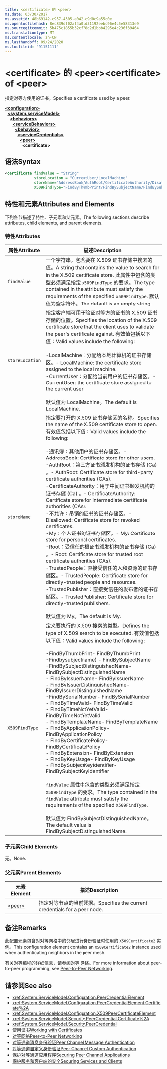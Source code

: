 ```yaml
---
title: <certificate> 的 <peer>
ms.date: 03/30/2017
ms.assetid: 48b69142-c957-4305-a042-c9d0c9a55c0e
ms.openlocfilehash: 8ec839df02af4a01d31192eebc96e4c5e58313e9
ms.sourcegitcommit: 5b475c1855b32cf78d2d1bbb4295e4c236f39464
ms.translationtype: MT
ms.contentlocale: zh-CN
ms.lasthandoff: 09/24/2020
ms.locfileid: "91151111"
---
```

# <a name="certificate-of-peer"></a><span data-ttu-id="67feb-102">\<certificate> 的 \<peer></span><span class="sxs-lookup"><span data-stu-id="67feb-102">\<certificate> of \<peer></span></span>

<span data-ttu-id="67feb-103">指定对等方使用的证书。</span><span class="sxs-lookup"><span data-stu-id="67feb-103">Specifies a certificate used by a peer.</span></span>  
  
[**\<configuration>**](../configuration-element.md)\
&nbsp;&nbsp;[**\<system.serviceModel>**](system-servicemodel.md)\
&nbsp;&nbsp;&nbsp;&nbsp;[**\<behaviors>**](behaviors.md)\
&nbsp;&nbsp;&nbsp;&nbsp;&nbsp;&nbsp;[**\<serviceBehaviors>**](servicebehaviors.md)\
&nbsp;&nbsp;&nbsp;&nbsp;&nbsp;&nbsp;&nbsp;&nbsp;[**\<behavior>**](behavior-of-servicebehaviors.md)\
&nbsp;&nbsp;&nbsp;&nbsp;&nbsp;&nbsp;&nbsp;&nbsp;&nbsp;&nbsp;[**\<serviceCredentials>**](servicecredentials.md)\
&nbsp;&nbsp;&nbsp;&nbsp;&nbsp;&nbsp;&nbsp;&nbsp;&nbsp;&nbsp;&nbsp;&nbsp;[**\<peer>**](peer-of-servicecredentials.md)\
&nbsp;&nbsp;&nbsp;&nbsp;&nbsp;&nbsp;&nbsp;&nbsp;&nbsp;&nbsp;&nbsp;&nbsp;&nbsp;&nbsp;**\<certificate>**  
  
## <a name="syntax"></a><span data-ttu-id="67feb-104">语法</span><span class="sxs-lookup"><span data-stu-id="67feb-104">Syntax</span></span>  
  
```xml  
<certificate findValue = "String"
             storeLocation = "CurrentUser/LocalMachine"
             storeName="AddressBook/AuthRoot/CertificateAuthority/Disallowed/My/Root/TrustedPeople/TrustedPublisher"
             X509FindType="FindByThumbPrint/FindBySubjectName/FindBySubjectDistinguishedName/FindByIssuerName/FindByIssuerDistinguishedName/FindBySerialNumber/FindByTimeValid/FindByTimeNotYetValid/FindByTemplateName/FindByApplicationPolicy/FindByCertificatePolicy/FindByExtension/FindByKeyUsage/FindBySubjectKeyIdentifier" />
```  
  
## <a name="attributes-and-elements"></a><span data-ttu-id="67feb-105">特性和元素</span><span class="sxs-lookup"><span data-stu-id="67feb-105">Attributes and Elements</span></span>  

 <span data-ttu-id="67feb-106">下列各节描述了特性、子元素和父元素。</span><span class="sxs-lookup"><span data-stu-id="67feb-106">The following sections describe attributes, child elements, and parent elements.</span></span>  
  
### <a name="attributes"></a><span data-ttu-id="67feb-107">特性</span><span class="sxs-lookup"><span data-stu-id="67feb-107">Attributes</span></span>  
  
|<span data-ttu-id="67feb-108">属性</span><span class="sxs-lookup"><span data-stu-id="67feb-108">Attribute</span></span>|<span data-ttu-id="67feb-109">描述</span><span class="sxs-lookup"><span data-stu-id="67feb-109">Description</span></span>|  
|---------------|-----------------|  
|`findValue`|<span data-ttu-id="67feb-110">一个字符串，包含要在 X.509 证书存储中搜索的值。</span><span class="sxs-lookup"><span data-stu-id="67feb-110">A string that contains the value to search for in the X.509 certificate store.</span></span> <span data-ttu-id="67feb-111">此属性中包含的类型必须满足指定 `x509FindType` 的要求。</span><span class="sxs-lookup"><span data-stu-id="67feb-111">The type contained in the attribute must satisfy the requirements of the specified `x509FindType`.</span></span> <span data-ttu-id="67feb-112">默认值为空字符串。</span><span class="sxs-lookup"><span data-stu-id="67feb-112">The default is an empty string.</span></span>|  
|`storeLocation`|<span data-ttu-id="67feb-113">指定客户端可用于验证对等方的证书的 X.509 证书存储的位置。</span><span class="sxs-lookup"><span data-stu-id="67feb-113">Specifies the location of the X.509 certificate store that the client uses to validate the peer's certificate against.</span></span> <span data-ttu-id="67feb-114">有效值包括以下值：</span><span class="sxs-lookup"><span data-stu-id="67feb-114">Valid values include the following:</span></span><br /><br /> <span data-ttu-id="67feb-115">-LocalMachine：分配给本地计算机的证书存储区。</span><span class="sxs-lookup"><span data-stu-id="67feb-115">-   LocalMachine: the certificate store assigned to the local machine.</span></span><br /><span data-ttu-id="67feb-116">-CurrentUser：分配给当前用户的证书存储区。</span><span class="sxs-lookup"><span data-stu-id="67feb-116">-   CurrentUser: the certificate store assigned to the current user.</span></span><br /><br /> <span data-ttu-id="67feb-117">默认值为 LocalMachine。</span><span class="sxs-lookup"><span data-stu-id="67feb-117">The default is LocalMachine.</span></span>|  
|`storeName`|<span data-ttu-id="67feb-118">指定要打开的 X.509 证书存储区的名称。</span><span class="sxs-lookup"><span data-stu-id="67feb-118">Specifies the name of the X.509 certificate store to open.</span></span> <span data-ttu-id="67feb-119">有效值包括以下值：</span><span class="sxs-lookup"><span data-stu-id="67feb-119">Valid values include the following:</span></span><br /><br /> <span data-ttu-id="67feb-120">-通讯簿：其他用户的证书存储区。</span><span class="sxs-lookup"><span data-stu-id="67feb-120">-   AddressBook: Certificate store for other users.</span></span><br /><span data-ttu-id="67feb-121">-AuthRoot：第三方证书颁发机构的证书存储 (Ca) 。</span><span class="sxs-lookup"><span data-stu-id="67feb-121">-   AuthRoot: Certificate store for third-party certificate authorities (CAs).</span></span><br /><span data-ttu-id="67feb-122">-CertificateAuthority：用于中间证书颁发机构的证书存储 (Ca) 。</span><span class="sxs-lookup"><span data-stu-id="67feb-122">-   CertificateAuthority: Certificate store for intermediate certificate authorities (CAs).</span></span><br /><span data-ttu-id="67feb-123">-不允许：吊销的证书的证书存储区。</span><span class="sxs-lookup"><span data-stu-id="67feb-123">-   Disallowed: Certificate store for revoked certificates.</span></span><br /><span data-ttu-id="67feb-124">-My：个人证书的证书存储区。</span><span class="sxs-lookup"><span data-stu-id="67feb-124">-   My: Certificate store for personal certificates.</span></span><br /><span data-ttu-id="67feb-125">-Root：受信任的根证书颁发机构的证书存储 (Ca) 。</span><span class="sxs-lookup"><span data-stu-id="67feb-125">-   Root: Certificate store for trusted root certificate authorities (CAs).</span></span><br /><span data-ttu-id="67feb-126">-TrustedPeople：直接受信任的人和资源的证书存储区。</span><span class="sxs-lookup"><span data-stu-id="67feb-126">-   TrustedPeople: Certificate store for directly-trusted people and resources.</span></span><br /><span data-ttu-id="67feb-127">-TrustedPublisher：直接受信任的发布者的证书存储区。</span><span class="sxs-lookup"><span data-stu-id="67feb-127">-   TrustedPublisher: Certificate store for directly-trusted publishers.</span></span><br /><br /> <span data-ttu-id="67feb-128">默认值为 My。</span><span class="sxs-lookup"><span data-stu-id="67feb-128">The default is My.</span></span>|  
|`X509FindType`|<span data-ttu-id="67feb-129">定义要执行的 X.509 搜索的类型。</span><span class="sxs-lookup"><span data-stu-id="67feb-129">Defines the type of X.509 search to be executed.</span></span> <span data-ttu-id="67feb-130">有效值包括以下值：</span><span class="sxs-lookup"><span data-stu-id="67feb-130">Valid values include the following:</span></span><br /><br /> <span data-ttu-id="67feb-131">-FindByThumbPrint</span><span class="sxs-lookup"><span data-stu-id="67feb-131">-   FindByThumbPrint</span></span><br /><span data-ttu-id="67feb-132">-Findbysubjectname) </span><span class="sxs-lookup"><span data-stu-id="67feb-132">-   FindBySubjectName</span></span><br /><span data-ttu-id="67feb-133">-FindBySubjectDistinguishedName</span><span class="sxs-lookup"><span data-stu-id="67feb-133">-   FindBySubjectDistinguishedName</span></span><br /><span data-ttu-id="67feb-134">- FindByIssuerName</span><span class="sxs-lookup"><span data-stu-id="67feb-134">-   FindByIssuerName</span></span><br /><span data-ttu-id="67feb-135">- FindByIssuerDistinguishedName</span><span class="sxs-lookup"><span data-stu-id="67feb-135">-   FindByIssuerDistinguishedName</span></span><br /><span data-ttu-id="67feb-136">-FindBySerialNumber</span><span class="sxs-lookup"><span data-stu-id="67feb-136">-   FindBySerialNumber</span></span><br /><span data-ttu-id="67feb-137">- FindByTimeValid</span><span class="sxs-lookup"><span data-stu-id="67feb-137">-   FindByTimeValid</span></span><br /><span data-ttu-id="67feb-138">- FindByTimeNotYetValid</span><span class="sxs-lookup"><span data-stu-id="67feb-138">-   FindByTimeNotYetValid</span></span><br /><span data-ttu-id="67feb-139">- FindByTemplateName</span><span class="sxs-lookup"><span data-stu-id="67feb-139">-   FindByTemplateName</span></span><br /><span data-ttu-id="67feb-140">- FindByApplicationPolicy</span><span class="sxs-lookup"><span data-stu-id="67feb-140">-   FindByApplicationPolicy</span></span><br /><span data-ttu-id="67feb-141">- FindByCertificatePolicy</span><span class="sxs-lookup"><span data-stu-id="67feb-141">-   FindByCertificatePolicy</span></span><br /><span data-ttu-id="67feb-142">- FindByExtension</span><span class="sxs-lookup"><span data-stu-id="67feb-142">-   FindByExtension</span></span><br /><span data-ttu-id="67feb-143">- FindByKeyUsage</span><span class="sxs-lookup"><span data-stu-id="67feb-143">-   FindByKeyUsage</span></span><br /><span data-ttu-id="67feb-144">- FindBySubjectKeyIdentifier</span><span class="sxs-lookup"><span data-stu-id="67feb-144">-   FindBySubjectKeyIdentifier</span></span><br /><br /> <span data-ttu-id="67feb-145">`findValue` 属性中包含的类型必须满足指定 `X509FindType` 的要求。</span><span class="sxs-lookup"><span data-stu-id="67feb-145">The type contained in the `findValue` attribute must satisfy the requirements of the specified `X509FindType`.</span></span><br /><br /> <span data-ttu-id="67feb-146">默认值为 FindBySubjectDistinguishedName。</span><span class="sxs-lookup"><span data-stu-id="67feb-146">The default value is FindBySubjectDistinguishedName.</span></span>|  
  
### <a name="child-elements"></a><span data-ttu-id="67feb-147">子元素</span><span class="sxs-lookup"><span data-stu-id="67feb-147">Child Elements</span></span>  

 <span data-ttu-id="67feb-148">无。</span><span class="sxs-lookup"><span data-stu-id="67feb-148">None.</span></span>  
  
### <a name="parent-elements"></a><span data-ttu-id="67feb-149">父元素</span><span class="sxs-lookup"><span data-stu-id="67feb-149">Parent Elements</span></span>  
  
|<span data-ttu-id="67feb-150">元素</span><span class="sxs-lookup"><span data-stu-id="67feb-150">Element</span></span>|<span data-ttu-id="67feb-151">描述</span><span class="sxs-lookup"><span data-stu-id="67feb-151">Description</span></span>|  
|-------------|-----------------|  
|[\<peer>](peer-of-servicecredentials.md)|<span data-ttu-id="67feb-152">指定对等节点的当前凭据。</span><span class="sxs-lookup"><span data-stu-id="67feb-152">Specifies the current credentials for a peer node.</span></span>|  
  
## <a name="remarks"></a><span data-ttu-id="67feb-153">备注</span><span class="sxs-lookup"><span data-stu-id="67feb-153">Remarks</span></span>  

 <span data-ttu-id="67feb-154">此配置元素包含对对等网格中的邻居进行身份验证时使用的 `X509Certificate2` 实例。</span><span class="sxs-lookup"><span data-stu-id="67feb-154">This configuration element contains an `X509Certificate2` instance used when authenticating neighbors in the peer mesh.</span></span>  
  
 <span data-ttu-id="67feb-155">有关对等编程的详细信息，请参阅对等 [网络](../../../wcf/feature-details/peer-to-peer-networking.md)。</span><span class="sxs-lookup"><span data-stu-id="67feb-155">For more information about peer-to-peer programming, see [Peer-to-Peer Networking](../../../wcf/feature-details/peer-to-peer-networking.md).</span></span>  
  
## <a name="see-also"></a><span data-ttu-id="67feb-156">请参阅</span><span class="sxs-lookup"><span data-stu-id="67feb-156">See also</span></span>

- <xref:System.ServiceModel.Configuration.PeerCredentialElement>
- <xref:System.ServiceModel.Configuration.PeerCredentialElement.Certificate%2A>
- <xref:System.ServiceModel.Configuration.X509PeerCertificateElement>
- <xref:System.ServiceModel.Security.PeerCredential.Certificate%2A>
- <xref:System.ServiceModel.Security.PeerCredential>
- [<span data-ttu-id="67feb-157">使用证书</span><span class="sxs-lookup"><span data-stu-id="67feb-157">Working with Certificates</span></span>](../../../wcf/feature-details/working-with-certificates.md)
- [<span data-ttu-id="67feb-158">对等网络</span><span class="sxs-lookup"><span data-stu-id="67feb-158">Peer-to-Peer Networking</span></span>](../../../wcf/feature-details/peer-to-peer-networking.md)
- <span data-ttu-id="67feb-159">[对等通道消息身份验证](/previous-versions/dotnet/netframework-3.5/aa967730(v=vs.90))</span><span class="sxs-lookup"><span data-stu-id="67feb-159">[Peer Channel Message Authentication](/previous-versions/dotnet/netframework-3.5/aa967730(v=vs.90))</span></span>
- <span data-ttu-id="67feb-160">[对等通道自定义身份验证](/previous-versions/dotnet/netframework-3.5/ms751447(v=vs.90))</span><span class="sxs-lookup"><span data-stu-id="67feb-160">[Peer Channel Custom Authentication](/previous-versions/dotnet/netframework-3.5/ms751447(v=vs.90))</span></span>
- [<span data-ttu-id="67feb-161">保护对等通道应用程序</span><span class="sxs-lookup"><span data-stu-id="67feb-161">Securing Peer Channel Applications</span></span>](../../../wcf/feature-details/securing-peer-channel-applications.md)
- [<span data-ttu-id="67feb-162">保护服务和客户端的安全</span><span class="sxs-lookup"><span data-stu-id="67feb-162">Securing Services and Clients</span></span>](../../../wcf/feature-details/securing-services-and-clients.md)
